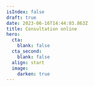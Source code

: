 ```yaml
---
isIndex: false
draft: true
date: 2023-06-16T14:44:03.863Z
title: Consultation online
hero:
  cta:
    blank: false
  cta_second:
    blank: false
  align: start
  image:
    darken: true
---
```

